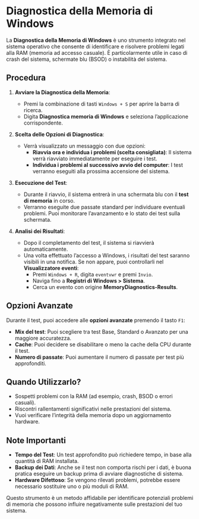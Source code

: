 # Diagnostica della Memoria di Windows

La **Diagnostica della Memoria di Windows** è uno strumento integrato nel sistema operativo che consente di identificare e
risolvere problemi legati alla RAM (memoria ad accesso casuale). È particolarmente utile in caso di crash del sistema, 
schermate blu (BSOD) o instabilità del sistema.

## Procedura

1. **Avviare la Diagnostica della Memoria**:
   - Premi la combinazione di tasti `Windows + S` per aprire la barra di ricerca.
   - Digita **Diagnostica memoria di Windows** e seleziona l’applicazione corrispondente.

2. **Scelta delle Opzioni di Diagnostica**:
   - Verrà visualizzato un messaggio con due opzioni:
     - **Riavvia ora e individua i problemi (scelta consigliata)**: Il sistema verrà riavviato immediatamente per eseguire i test.
     - **Individua i problemi al successivo avvio del computer**: I test verranno eseguiti alla prossima accensione del sistema.

3. **Esecuzione del Test**:
   - Durante il riavvio, il sistema entrerà in una schermata blu con il **test di memoria** in corso.
   - Verranno eseguite due passate standard per individuare eventuali problemi. Puoi monitorare l’avanzamento e lo stato dei test sulla schermata.

4. **Analisi dei Risultati**:
   - Dopo il completamento del test, il sistema si riavvierà automaticamente.
   - Una volta effettuato l’accesso a Windows, i risultati del test saranno visibili in una notifica. Se non appare, 
       puoi controllarli nel **Visualizzatore eventi**:
     - Premi `Windows + R`, digita `eventvwr` e premi `Invio`.
     - Naviga fino a **Registri di Windows > Sistema**.
     - Cerca un evento con origine **MemoryDiagnostics-Results**.

## Opzioni Avanzate

Durante il test, puoi accedere alle **opzioni avanzate** premendo il tasto `F1`:
- **Mix del test**: Puoi scegliere tra test Base, Standard o Avanzato per una maggiore accuratezza.
- **Cache**: Puoi decidere se disabilitare o meno la cache della CPU durante il test.
- **Numero di passate**: Puoi aumentare il numero di passate per test più approfonditi.

## Quando Utilizzarlo?

- Sospetti problemi con la RAM (ad esempio, crash, BSOD o errori casuali).
- Riscontri rallentamenti significativi nelle prestazioni del sistema.
- Vuoi verificare l’integrità della memoria dopo un aggiornamento hardware.

## Note Importanti

- **Tempo del Test**: Un test approfondito può richiedere tempo, in base alla quantità di RAM installata.
- **Backup dei Dati**: Anche se il test non comporta rischi per i dati, è buona pratica eseguire un backup 
    prima di avviare diagnostiche di sistema.
- **Hardware Difettoso**: Se vengono rilevati problemi, potrebbe essere necessario sostituire uno o più moduli di RAM.

Questo strumento è un metodo affidabile per identificare potenziali problemi di memoria che possono 
influire negativamente sulle prestazioni del tuo sistema.
